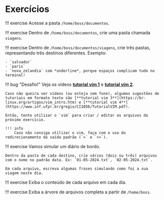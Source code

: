 # Exercícios

!!! exercise
    Acesse a pasta `/home/boss/documentos`.

!!! exercise
    Dentro de `/home/boss/documentos`, crie uma pasta chamada `viagens`.

!!! exercise
    Dentro de `/home/boss/documentos/viagens`, crie três pastas, representando três destinos diferentes. Exemplo:

    - `salvador`
    - `paris`
    - `nova_zelandia` com *underline*, porque espaços complicam tudo no terminal!

!!! bug "Desafio!"
    Veja os vídeos [**tutorial vim 1**](https://www.youtube.com/watch?v=95Fzh-HveQg) e [**tutorial vim 2**](https://www.youtube.com/watch?v=EscyTZSaHXA).

    Caso não queira ver vídeos (ou esteja sem fone), algumas sugestões de tutoriais em formato texto são [**tutorial vim 3**](https://br-linux.org/artigos/vim_intro.htm) e [**tutorial vim 4**](https://www.inf.ufpr.br/gregio/CI1056/TutorialVIM.pdf).

    Então, tente utilizar o `vim` para criar / editar os arquivos do próximo exercício.

    !!! info
        Caso não consiga utilizar o vim, faça com o uso do redirecionamento da saída padrão (`>` e `>>`).

!!! exercise
    Vamos simular um diário de bordo.

    Dentro da pasta de cada destino, crie vários (dois ou três) arquivos com o nome no padrão data. Ex: `01-05-2024.txt`, `02-05-2024.txt`.

    Em cada arquivo, escreva algumas frases simulando como foi a sua viagem neste dia.

!!! exercise
    Exiba o conteúdo de cada arquivo em cada dia.

!!! exercise
    Exiba a árvore de arquivos completa a partir de `/home/boss`.